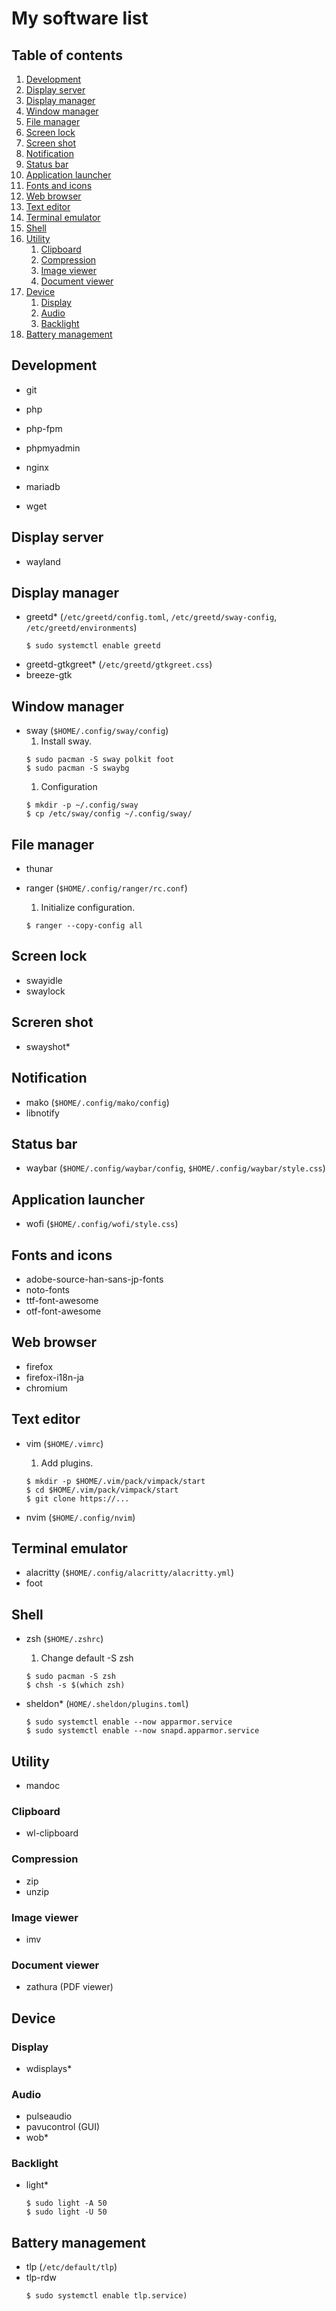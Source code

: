 # My software list


## Table of contents

1. [Development](#development)
1. [Display server](#display-server)
1. [Display manager](#display-manager)
1. [Window manager](#window-manager)
1. [File manager](#file-manager)
1. [Screen lock](#screen-lock)
1. [Screen shot](#screen-shot)
1. [Notification](#notification)
1. [Status bar](#status-bar)
1. [Application launcher](#application-launcher)
1. [Fonts and icons](#fonts-and-icons)
1. [Web browser](#web-browser)
1. [Text editor](#text-editor)
1. [Terminal emulator](#terminal-emulator)
1. [Shell](#shell)
1. [Utility](#utility)
	1. [Clipboard](#clipboard)
	1. [Compression](#compression)
	1. [Image viewer](#image-viewer)
	1. [Document viewer](#document-viewer)
1. [Device](#device)
	1. [Display](#display)
	1. [Audio](#audio)
	1. [Backlight](#backlight)
1. [Battery management](#battery-management)


## Development

- git
- php
- php-fpm
- phpmyadmin
- nginx
- mariadb

- wget


## Display server

- wayland


## Display manager

- greetd\* (`/etc/greetd/config.toml`, `/etc/greetd/sway-config`, `/etc/greetd/environments`)
	```
	$ sudo systemctl enable greetd
	```
- greetd-gtkgreet\* (`/etc/greetd/gtkgreet.css`)
- breeze-gtk


## Window manager

- sway (`$HOME/.config/sway/config`)
	1. Install sway.
	```
	$ sudo pacman -S sway polkit foot
	$ sudo pacman -S swaybg
	```
	1. Configuration
	```
	$ mkdir -p ~/.config/sway
	$ cp /etc/sway/config ~/.config/sway/
	```


## File manager

- thunar

- ranger (`$HOME/.config/ranger/rc.conf`)
	1. Initialize configuration.
	```
	$ ranger --copy-config all
	```


## Screen lock

- swayidle
- swaylock


## Screren shot

- swayshot\*


## Notification

- mako (`$HOME/.config/mako/config`)
- libnotify


## Status bar

- waybar (`$HOME/.config/waybar/config`, `$HOME/.config/waybar/style.css`)


## Application launcher

- wofi (`$HOME/.config/wofi/style.css`)


## Fonts and icons

- adobe-source-han-sans-jp-fonts
- noto-fonts
- ttf-font-awesome
- otf-font-awesome


## Web browser

- firefox
- firefox-i18n-ja
- chromium


## Text editor

- vim (`$HOME/.vimrc`)
	1. Add plugins.
	```
	$ mkdir -p $HOME/.vim/pack/vimpack/start
	$ cd $HOME/.vim/pack/vimpack/start
	$ git clone https://...
	```

- nvim (`$HOME/.config/nvim`)


## Terminal emulator

- alacritty (`$HOME/.config/alacritty/alacritty.yml`)
- foot


## Shell

- zsh (`$HOME/.zshrc`)
	1. Change default -S zsh
	```
	$ sudo pacman -S zsh
	$ chsh -s $(which zsh)
	```

- sheldon\* (`HOME/.sheldon/plugins.toml`)
	```
	$ sudo systemctl enable --now apparmor.service
	$ sudo systemctl enable --now snapd.apparmor.service
	```


## Utility

- mandoc


### Clipboard

- wl-clipboard


### Compression

- zip
- unzip


### Image viewer

- imv


### Document viewer

- zathura (PDF viewer)


## Device

### Display

- wdisplays\*


### Audio

- pulseaudio
- pavucontrol (GUI)
- wob\*


### Backlight

- light\*
	```
	$ sudo light -A 50
	$ sudo light -U 50
	```


## Battery management

- tlp (`/etc/default/tlp`)
- tlp-rdw
	```
	$ sudo systemctl enable tlp.service)
	```
